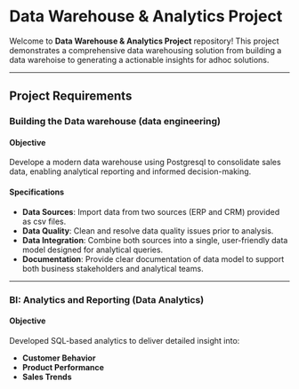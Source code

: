 # Data Warehouse & Analytics Project

Welcome to **Data Warehouse & Analytics Project** repository!
This project demonstrates a comprehensive data warehousing solution from building a data warehoise to generating a actionable insights for adhoc solutions.

--------------

## Project Requirements

### Building the Data warehouse (data engineering)

#### Objective
Develope a modern data warehouse using Postgresql to consolidate sales data, enabling analytical reporting and informed decision-making.

#### Specifications
- **Data Sources**: Import data from two sources (ERP and CRM) provided as csv files.
- **Data Quality**: Clean and  resolve data quality issues prior to analysis.
- **Data Integration**: Combine both sources into a single, user-friendly data model designed for analytical queries.
- **Documentation**: Provide clear documentation of data model to support both business stakeholders and analytical teams.

---------------

### BI: Analytics and Reporting (Data Analytics)

#### Objective
Developed SQL-based analytics to deliver detailed insight into:
- **Customer Behavior**
- **Product Performance**
- **Sales Trends**


